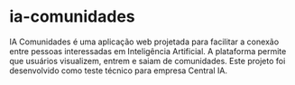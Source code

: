 # ia-comunidades
IA Comunidades é uma aplicação web projetada para facilitar a conexão entre pessoas interessadas em Inteligência Artificial. A plataforma permite que usuários visualizem, entrem e saiam de comunidades. Este projeto foi desenvolvido como teste técnico para empresa Central IA.
